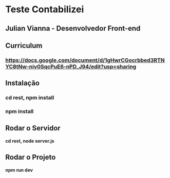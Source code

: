 # Teste Contabilizei
## Julian Vianna - Desenvolvedor Front-end 

## Curriculum
### https://docs.google.com/document/d/1gHwrCGocrbbed3RTNYC8tNw-niv0SqcPuE6-nPD_J94/edit?usp=sharing

## Instalação
### cd rest, npm install
### npm install

## Rodar o Servidor
#### cd rest, node server.js

## Rodar o Projeto
#### npm run dev